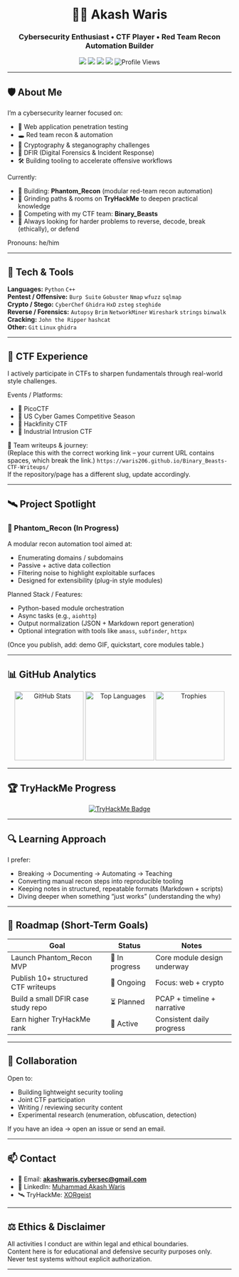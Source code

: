 <h1 align="center">🕵️‍♂️ Akash Waris</h1>
<h3 align="center">Cybersecurity Enthusiast • CTF Player • Red Team Recon Automation Builder</h3>

<p align="center">
  <a href="mailto:akashwaris.cybersec@gmail.com"><img src="https://img.shields.io/badge/Email-akashwaris.cybersec%40gmail.com-blue?style=flat&logo=gmail" /></a>
  <a href="https://www.linkedin.com/in/muhammad-akash-waris-cyber"><img src="https://img.shields.io/badge/LinkedIn-Connect-blue?logo=linkedin&style=flat" /></a>
  <a href="https://tryhackme.com/p/XORgeist"><img src="https://img.shields.io/badge/TryHackMe-XORgeist-red?logo=tryhackme&style=flat" /></a>
  <a href="https://github.com/waris206?tab=followers"><img src="https://img.shields.io/github/followers/waris206?label=Followers&style=flat" /></a>
  <img src="https://komarev.com/ghpvc/?username=waris206&label=Profile%20Views&color=blueviolet&style=flat" alt="Profile Views" />
</p>

---

## 🛡️ About Me

I’m a cybersecurity learner focused on:
- 🔐 Web application penetration testing  
- 🕳️ Red team recon & automation  
- 🧩 Cryptography & steganography challenges  
- 🧬 DFIR (Digital Forensics & Incident Response)  
- 🛠️ Building tooling to accelerate offensive workflows  

Currently:
- 🚧 Building: **Phantom_Recon** (modular red-team recon automation)
- 🎯 Grinding paths & rooms on **TryHackMe** to deepen practical knowledge
- 👥 Competing with my CTF team: **Binary_Beasts**
- 🧠 Always looking for harder problems to reverse, decode, break (ethically), or defend

Pronouns: he/him

---

## 🧰 Tech & Tools

**Languages:** `Python` `C++`  
**Pentest / Offensive:** `Burp Suite` `Gobuster` `Nmap` `wfuzz` `sqlmap`  
**Crypto / Stego:** `CyberChef` `Ghidra` `HxD` `zsteg` `steghide`  
**Reverse / Forensics:** `Autopsy` `Brim` `NetworkMiner` `Wireshark` `strings` `binwalk`  
**Cracking:** `John the Ripper` `hashcat`  
**Other:** `Git` `Linux`  `ghidra`

---

## 🧠 CTF Experience

I actively participate in CTFs to sharpen fundamentals through real-world style challenges.

Events / Platforms:
- 🎯 PicoCTF  
- 🎯 US Cyber Games Competitive Season  
- 🎯 Hackfinity CTF  
- 🎯 Industrial Intrusion CTF  

📓 Team writeups & journey:  
(Replace this with the correct working link – your current URL contains spaces, which break the link.)
`https://waris206.github.io/Binary_Beasts-CTF-Writeups/`  
If the repository/page has a different slug, update accordingly.

---

## 🛰️ Project Spotlight

### 🔎 Phantom_Recon (In Progress)
A modular recon automation tool aimed at:
- Enumerating domains / subdomains
- Passive + active data collection
- Filtering noise to highlight exploitable surfaces
- Designed for extensibility (plug-in style modules)

Planned Stack / Features:
- Python-based module orchestration
- Async tasks (e.g., `aiohttp`)
- Output normalization (JSON + Markdown report generation)
- Optional integration with tools like `amass`, `subfinder`, `httpx`

(Once you publish, add: demo GIF, quickstart, core modules table.)

---

## 📊 GitHub Analytics

<div align="center">
  <img height="155" src="https://github-readme-stats.vercel.app/api?username=waris206&show_icons=true&theme=tokyonight&hide_border=true" alt="GitHub Stats" />
  <img height="155" src="https://github-readme-stats.vercel.app/api/top-langs/?username=waris206&layout=compact&theme=tokyonight&hide_border=true" alt="Top Languages" />
  <img height="155" src="https://github-profile-trophy.vercel.app/?username=waris206&theme=tokyonight&no-frame=true&row=1&margin-w=10" alt="Trophies" />
</div>

---

## 🏆 TryHackMe Progress

<p align="center">
  <a href="https://tryhackme.com/p/XORgeist" target="_blank">
    <img src="https://tryhackme-badges.s3.amazonaws.com/BinaryBeast2110.png" alt="TryHackMe Badge">
  </a>
</p>

---

## 🔍 Learning Approach

I prefer:
- Breaking → Documenting → Automating → Teaching  
- Converting manual recon steps into reproducible tooling  
- Keeping notes in structured, repeatable formats (Markdown + scripts)  
- Diving deeper when something “just works” (understanding the why)

---

## 🚀 Roadmap (Short-Term Goals)

| Goal | Status | Notes |
|------|--------|-------|
| Launch Phantom_Recon MVP | 🧪 In progress | Core module design underway |
| Publish 10+ structured CTF writeups | 📝 Ongoing | Focus: web + crypto |
| Build a small DFIR case study repo | ⏳ Planned | PCAP + timeline + narrative |
| Earn higher TryHackMe rank | 🔄 Active | Consistent daily progress |

---

## 🤝 Collaboration

Open to:
- Building lightweight security tooling
- Joint CTF participation
- Writing / reviewing security content
- Experimental research (enumeration, obfuscation, detection)

If you have an idea → open an issue or send an email.

---

## 📫 Contact

- 📧 Email: **akashwaris.cybersec@gmail.com**  
- 💼 LinkedIn: [Muhammad Akash Waris](https://www.linkedin.com/in/muhammad-akash-waris-cyber)  
- 🛰️ TryHackMe: [XORgeist](https://tryhackme.com/p/XORgeist)

---

## ⚖️ Ethics & Disclaimer

All activities I conduct are within legal and ethical boundaries.  
Content here is for educational and defensive security purposes only.  
Never test systems without explicit authorization.

---



